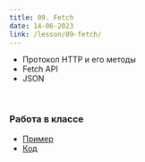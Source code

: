 ```yaml
---
title: 09. Fetch
date: 14-06-2023
link: /lesson/09-fetch/
---
```


- Протокол HTTP и его методы
- Fetch API
- JSON

<br/>

### Работа в классе

- [Пример](/example/09-fetch/example-1)
- [Код](/lesson/09-fetch/code)
